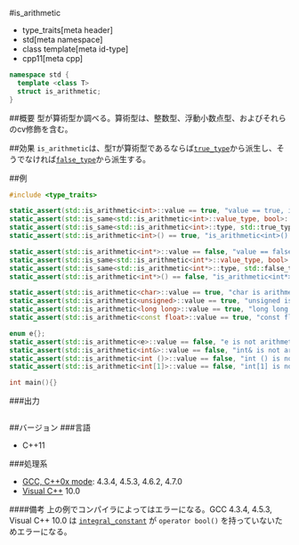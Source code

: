 #is_arithmetic
* type_traits[meta header]
* std[meta namespace]
* class template[meta id-type]
* cpp11[meta cpp]

```cpp
namespace std {
  template <class T>
  struct is_arithmetic;
}
```

##概要
型が算術型か調べる。算術型は、整数型、浮動小数点型、およびそれらのcv修飾を含む。


##効果
`is_arithmetic`は、型`T`が算術型であるならば[`true_type`](./integral_constant-true_type-false_type.md)から派生し、そうでなければ[`false_type`](./integral_constant-true_type-false_type.md)から派生する。


##例
```cpp
#include <type_traits>

static_assert(std::is_arithmetic<int>::value == true, "value == true, int is arithmetic");
static_assert(std::is_same<std::is_arithmetic<int>::value_type, bool>::value, "value_type == bool");
static_assert(std::is_same<std::is_arithmetic<int>::type, std::true_type>::value, "type == true_type");
static_assert(std::is_arithmetic<int>() == true, "is_arithmetic<int>() == true");

static_assert(std::is_arithmetic<int*>::value == false, "value == false, int* is not arithmetic");
static_assert(std::is_same<std::is_arithmetic<int*>::value_type, bool>::value, "value_type == bool");
static_assert(std::is_same<std::is_arithmetic<int*>::type, std::false_type>::value, "type == false_type");
static_assert(std::is_arithmetic<int*>() == false, "is_arithmetic<int*>() == false");

static_assert(std::is_arithmetic<char>::value == true, "char is arithmetic");
static_assert(std::is_arithmetic<unsigned>::value == true, "unsigned is arithmetic");
static_assert(std::is_arithmetic<long long>::value == true, "long long is arithmetic");
static_assert(std::is_arithmetic<const float>::value == true, "const float is arithmetic");

enum e{};
static_assert(std::is_arithmetic<e>::value == false, "e is not arithmetic");
static_assert(std::is_arithmetic<int&>::value == false, "int& is not arithmetic");
static_assert(std::is_arithmetic<int ()>::value == false, "int () is not arithmetic");
static_assert(std::is_arithmetic<int[1]>::value == false, "int[1] is not arithmetic");

int main(){}
```


###出力
```
```

##バージョン
###言語
- C++11

###処理系
- [GCC, C++0x mode](/implementation.md#gcc): 4.3.4, 4.5.3, 4.6.2, 4.7.0
- [Visual C++](/implementation.md#visual_cpp) 10.0

####備考
上の例でコンパイラによってはエラーになる。GCC 4.3.4, 4.5.3, Visual C++ 10.0 は [`integral_constant`](./integral_constant-true_type-false_type.md) が `operator bool()` を持っていないためエラーになる。


